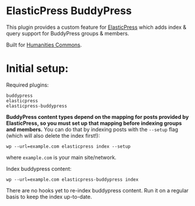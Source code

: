 # ElasticPress BuddyPress

This plugin provides a custom feature for [ElasticPress](https://github.com/10up/ElasticPress) which adds index & query support for BuddyPress groups & members.

Built for [Humanities Commons](https://hcommons.org).

# Initial setup:

Required plugins:

    buddypress
    elasticpress
    elasticpress-buddypress

__BuddyPress content types depend on the mapping for posts provided by ElasticPress, so you must set up that mapping before indexing groups and members.__ You can do that by indexing posts with the `--setup` flag (which will also delete the index first!):

    wp --url=example.com elasticpress index --setup

where `example.com` is your main site/network.

Index buddypress content:

    wp --url=example.com elasticpress-buddypress index

There are no hooks yet to re-index buddypress content. Run it on a regular basis to keep the index up-to-date.
